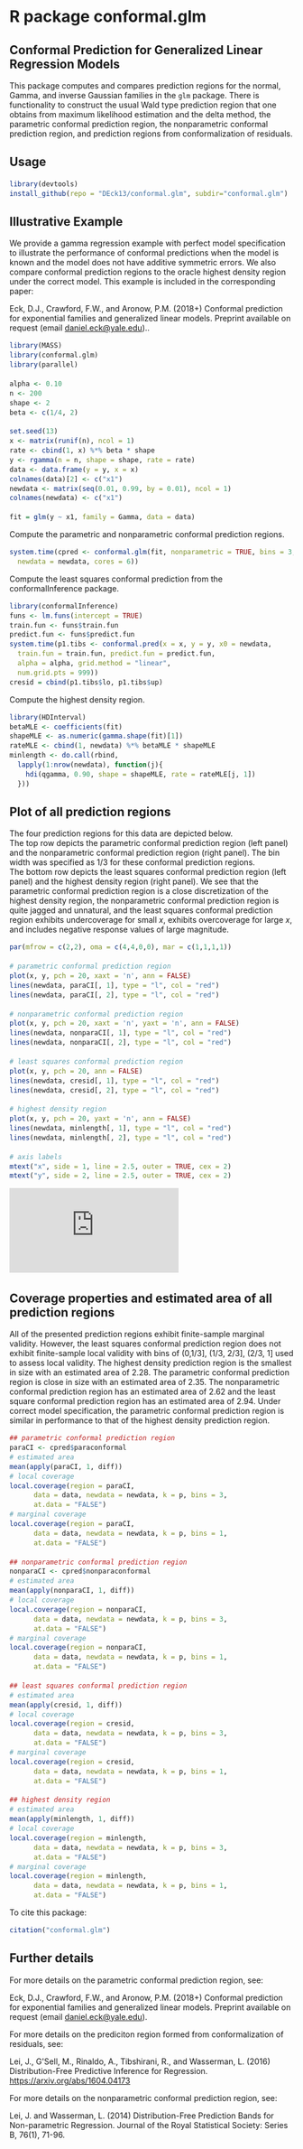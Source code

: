 # R package conformal.glm 

## Conformal Prediction for Generalized Linear Regression Models

This package computes and compares prediction regions for the normal, Gamma, 
and inverse Gaussian families in the `glm` package.  There is 
functionality to construct the usual Wald type prediction region that one 
obtains from maximum likelihood estimation and the delta method, the 
parametric conformal prediction region, the nonparametric conformal 
prediction region, and prediction regions from conformalization of residuals. 


## Usage 

```r
library(devtools)
install_github(repo = "DEck13/conformal.glm", subdir="conformal.glm")
```

## Illustrative Example 

We provide a gamma regression example with perfect model specification to 
illustrate the performance of conformal predictions when the model is known 
and the model does not have additive symmetric errors.  We also compare 
conformal prediction regions to the oracle highest density region under 
the correct model. This example is included in the corresponding paper:  

  Eck, D.J., Crawford, F.W., and Aronow, P.M. (2018+)
  Conformal prediction for exponential families and generalized linear models.
  Preprint available on request (email daniel.eck@yale.edu)..

```r
library(MASS)
library(conformal.glm)
library(parallel)

alpha <- 0.10
n <- 200
shape <- 2
beta <- c(1/4, 2)

set.seed(13)
x <- matrix(runif(n), ncol = 1)
rate <- cbind(1, x) %*% beta * shape
y <- rgamma(n = n, shape = shape, rate = rate)
data <- data.frame(y = y, x = x)
colnames(data)[2] <- c("x1")
newdata <- matrix(seq(0.01, 0.99, by = 0.01), ncol = 1)
colnames(newdata) <- c("x1")

fit = glm(y ~ x1, family = Gamma, data = data)
```


Compute the parametric and nonparametric conformal prediction regions.
```r
system.time(cpred <- conformal.glm(fit, nonparametric = TRUE, bins = 3, 
  newdata = newdata, cores = 6))
```


Compute the least squares conformal prediction from the conformalInference package.
```r
library(conformalInference)
funs <- lm.funs(intercept = TRUE)
train.fun <- funs$train.fun
predict.fun <- funs$predict.fun
system.time(p1.tibs <- conformal.pred(x = x, y = y, x0 = newdata, 
  train.fun = train.fun, predict.fun = predict.fun, 
  alpha = alpha, grid.method = "linear",
  num.grid.pts = 999))
cresid = cbind(p1.tibs$lo, p1.tibs$up)
```


Compute the highest density region.
```r
library(HDInterval)
betaMLE <- coefficients(fit)
shapeMLE <- as.numeric(gamma.shape(fit)[1])
rateMLE <- cbind(1, newdata) %*% betaMLE * shapeMLE
minlength <- do.call(rbind, 
  lapply(1:nrow(newdata), function(j){ 
    hdi(qgamma, 0.90, shape = shapeMLE, rate = rateMLE[j, 1])
  }))
```


## Plot of all prediction regions

The four prediction regions for this data are depicted below.  
The top row depicts the parametric conformal prediction region (left panel) 
and the nonparametric conformal prediction region (right panel).  The bin 
width was specified as 1/3 for these conformal prediction regions.  
The bottom row depicts the least squares conformal prediction region 
(left panel) and the highest density region (right panel).  We see that the 
parametric conformal prediction region is a close discretization of the 
highest density region, the nonparametric conformal prediction region is 
quite jagged and unnatural, and the least squares conformal prediction region 
exhibits undercoverage for small $x$, exhibits overcoverage for large $x$, 
and includes negative response values of large magnitude. 

```r
par(mfrow = c(2,2), oma = c(4,4,0,0), mar = c(1,1,1,1))

# parametric conformal prediction region
plot(x, y, pch = 20, xaxt = 'n', ann = FALSE)
lines(newdata, paraCI[, 1], type = "l", col = "red")
lines(newdata, paraCI[, 2], type = "l", col = "red")

# nonparametric conformal prediction region
plot(x, y, pch = 20, xaxt = 'n', yaxt = 'n', ann = FALSE)
lines(newdata, nonparaCI[, 1], type = "l", col = "red")
lines(newdata, nonparaCI[, 2], type = "l", col = "red")

# least squares conformal prediction region
plot(x, y, pch = 20, ann = FALSE)
lines(newdata, cresid[, 1], type = "l", col = "red")
lines(newdata, cresid[, 2], type = "l", col = "red")

# highest density region
plot(x, y, pch = 20, yaxt = 'n', ann = FALSE)
lines(newdata, minlength[, 1], type = "l", col = "red")
lines(newdata, minlength[, 2], type = "l", col = "red")

# axis labels
mtext("x", side = 1, line = 2.5, outer = TRUE, cex = 2)
mtext("y", side = 2, line = 2.5, outer = TRUE, cex = 2)
```


![Plot of prediction regions](https://github.com/DEck13/conformal.glm/blob/master/gammasimexample.pdf)


## Coverage properties and estimated area of all prediction regions

All of the presented prediction regions exhibit finite-sample marginal 
validity.  However, the least squares conformal prediction region does not 
exhibit finite-sample local validity with bins of (0,1/3], (1/3, 2/3], 
(2/3, 1] used to assess local validity.  The highest density prediction 
region is the smallest in size with an estimated area of 2.28.  The 
parametric conformal prediction region is close in size with an estimated 
area of 2.35.  The nonparametric conformal prediction region has an 
estimated area of 2.62 and the least square conformal prediction region 
has an estimated area of 2.94.  Under correct model specification, the 
parametric conformal prediction region is similar in performance to that of 
the highest density prediction region.


```r
## parametric conformal prediction region
paraCI <- cpred$paraconformal
# estimated area
mean(apply(paraCI, 1, diff))
# local coverage
local.coverage(region = paraCI, 
      data = data, newdata = newdata, k = p, bins = 3, 
      at.data = "FALSE")
# marginal coverage
local.coverage(region = paraCI, 
      data = data, newdata = newdata, k = p, bins = 1, 
      at.data = "FALSE")

## nonparametric conformal prediction region
nonparaCI <- cpred$nonparaconformal
# estimated area
mean(apply(nonparaCI, 1, diff))
# local coverage
local.coverage(region = nonparaCI, 
      data = data, newdata = newdata, k = p, bins = 3, 
      at.data = "FALSE")
# marginal coverage
local.coverage(region = nonparaCI, 
      data = data, newdata = newdata, k = p, bins = 1, 
      at.data = "FALSE")

## least squares conformal prediction region
# estimated area
mean(apply(cresid, 1, diff))
# local coverage
local.coverage(region = cresid, 
      data = data, newdata = newdata, k = p, bins = 3, 
      at.data = "FALSE")
# marginal coverage
local.coverage(region = cresid, 
      data = data, newdata = newdata, k = p, bins = 1, 
      at.data = "FALSE")

## highest density region
# estimated area
mean(apply(minlength, 1, diff))
# local coverage
local.coverage(region = minlength, 
      data = data, newdata = newdata, k = p, bins = 3, 
      at.data = "FALSE")
# marginal coverage
local.coverage(region = minlength, 
      data = data, newdata = newdata, k = p, bins = 1, 
      at.data = "FALSE")
```

To cite this package:
```r
citation("conformal.glm")
```


## Further details

For more details on the parametric conformal prediction region, see:

  Eck, D.J., Crawford, F.W., and Aronow, P.M. (2018+)
  Conformal prediction for exponential families and generalized linear models.
  Preprint available on request (email daniel.eck@yale.edu).

For more details on the prediciton region formed from conformalization of 
residuals, see:

  Lei, J., G'Sell, M., Rinaldo, A., Tibshirani, R., and Wasserman, L. (2016)
  Distribution-Free Predictive Inference for Regression. 
  https://arxiv.org/abs/1604.04173

For more details on the nonparametric conformal prediction region, see:

  Lei, J. and Wasserman, L. (2014)
  Distribution-Free Prediction Bands for Non-parametric Regression. 
  Journal of the Royal Statistical Society: Series B, 76(1), 71-96.

